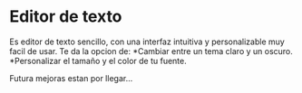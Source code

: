 # Editor de texto

Es editor de texto sencillo, con una interfaz intuitiva y personalizable muy facil de usar.
Te da la opcion de:
*Cambiar entre un tema claro y un oscuro.
*Personalizar el tamaño y el color de tu fuente.

Futura mejoras estan por llegar...
